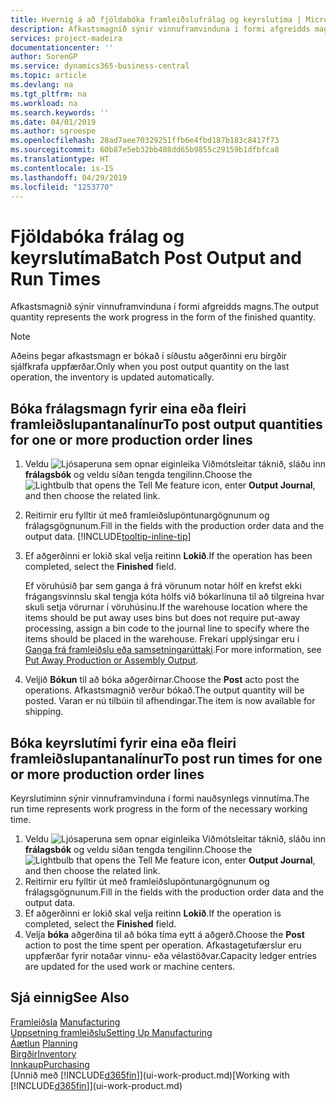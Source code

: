 ```yaml
---
title: Hvernig á að fjöldabóka framleiðslufrálag og keyrslutíma | Microsoft Docs
description: Afkastsmagnið sýnir vinnuframvinduna í formi afgreidds magns.
services: project-madeira
documentationcenter: ''
author: SorenGP
ms.service: dynamics365-business-central
ms.topic: article
ms.devlang: na
ms.tgt_pltfrm: na
ms.workload: na
ms.search.keywords: ''
ms.date: 04/01/2019
ms.author: sgroespe
ms.openlocfilehash: 28ad7aee70329251ffb6e4fbd187b183c8417f73
ms.sourcegitcommit: 60b87e5eb32bb408dd65b9855c29159b1dfbfca8
ms.translationtype: HT
ms.contentlocale: is-IS
ms.lasthandoff: 04/29/2019
ms.locfileid: "1253770"
---
```

# <a name="batch-post-output-and-run-times"></a><span data-ttu-id="a8824-103">Fjöldabóka frálag og keyrslutíma</span><span class="sxs-lookup"><span data-stu-id="a8824-103">Batch Post Output and Run Times</span></span>
<span data-ttu-id="a8824-104">Afkastsmagnið sýnir vinnuframvinduna í formi afgreidds magns.</span><span class="sxs-lookup"><span data-stu-id="a8824-104">The output quantity represents the work progress in the form of the finished quantity.</span></span>  

> [!NOTE]
> <span data-ttu-id="a8824-105">Aðeins þegar afkastsmagn er bókað í síðustu aðgerðinni eru birgðir sjálfkrafa uppfærðar.</span><span class="sxs-lookup"><span data-stu-id="a8824-105">Only when you post output quantity on the last operation, the inventory is updated automatically.</span></span>  

## <a name="to-post-output-quantities-for-one-or-more-production-order-lines"></a><span data-ttu-id="a8824-106">Bóka frálagsmagn fyrir eina eða fleiri framleiðslupantanalínur</span><span class="sxs-lookup"><span data-stu-id="a8824-106">To post output quantities for one or more production order lines</span></span>
1. <span data-ttu-id="a8824-107">Veldu ![Ljósaperuna sem opnar eiginleika Viðmótsleitar](media/ui-search/search_small.png "Segðu mér hvað þú vilt gera") táknið, sláðu inn **frálagsbók** og veldu síðan tengda tengilinn.</span><span class="sxs-lookup"><span data-stu-id="a8824-107">Choose the ![Lightbulb that opens the Tell Me feature](media/ui-search/search_small.png "Tell me what you want to do") icon, enter **Output Journal**, and then choose the related link.</span></span>  
2. <span data-ttu-id="a8824-108">Reitirnir eru fylltir út með framleiðslupöntunargögnunum og frálagsgögnunum.</span><span class="sxs-lookup"><span data-stu-id="a8824-108">Fill in the fields with the production order data and the output data.</span></span> [!INCLUDE[tooltip-inline-tip](includes/tooltip-inline-tip_md.md)]
3. <span data-ttu-id="a8824-109">Ef aðgerðinni er lokið skal velja reitinn **Lokið**.</span><span class="sxs-lookup"><span data-stu-id="a8824-109">If the operation has been completed, select the **Finished** field.</span></span>  

    <span data-ttu-id="a8824-110">Ef vöruhúsið þar sem ganga á frá vörunum notar hólf en krefst ekki frágangsvinnslu skal  tengja kóta hólfs við bókarlínuna til að tilgreina hvar skuli setja vörurnar í vöruhúsinu.</span><span class="sxs-lookup"><span data-stu-id="a8824-110">If the warehouse location where the items should be put away uses bins but does not require put-away processing,  assign a bin code to the journal line to specify where the items should be placed in the warehouse.</span></span> <span data-ttu-id="a8824-111">Frekari upplýsingar eru í [Ganga frá framleiðslu eða samsetningarúttaki](warehouse-how-to-put-away-production-output.md).</span><span class="sxs-lookup"><span data-stu-id="a8824-111">For more information, see [Put Away Production or Assembly Output](warehouse-how-to-put-away-production-output.md).</span></span>  

4. <span data-ttu-id="a8824-112">Veljið **Bókun** til að bóka aðgerðirnar.</span><span class="sxs-lookup"><span data-stu-id="a8824-112">Choose the **Post** acto post the operations.</span></span> <span data-ttu-id="a8824-113">Afkastsmagnið verður bókað.</span><span class="sxs-lookup"><span data-stu-id="a8824-113">The output quantity will be posted.</span></span> <span data-ttu-id="a8824-114">Varan er nú tilbúin til afhendingar.</span><span class="sxs-lookup"><span data-stu-id="a8824-114">The item is now available for shipping.</span></span>  

## <a name="to-post-run-times-for-one-or-more-production-order-lines"></a><span data-ttu-id="a8824-115">Bóka keyrslutími fyrir eina eða fleiri framleiðslupantanalínur</span><span class="sxs-lookup"><span data-stu-id="a8824-115">To post run times for one or more production order lines</span></span>
<span data-ttu-id="a8824-116">Keyrslutíminn sýnir vinnuframvinduna í formi nauðsynlegs vinnutíma.</span><span class="sxs-lookup"><span data-stu-id="a8824-116">The run time represents work progress in the form of the necessary working time.</span></span>    

1.  <span data-ttu-id="a8824-117">Veldu ![Ljósaperuna sem opnar eiginleika Viðmótsleitar](media/ui-search/search_small.png "Segðu mér hvað þú vilt gera") táknið, sláðu inn **frálagsbók** og veldu síðan tengda tengilinn.</span><span class="sxs-lookup"><span data-stu-id="a8824-117">Choose the ![Lightbulb that opens the Tell Me feature](media/ui-search/search_small.png "Tell me what you want to do") icon, enter **Output Journal**, and then choose the related link.</span></span>  
2. <span data-ttu-id="a8824-118">Reitirnir eru fylltir út með framleiðslupöntunargögnunum og frálagsgögnunum.</span><span class="sxs-lookup"><span data-stu-id="a8824-118">Fill in the fields with the production order data and the output data.</span></span>  
3.  <span data-ttu-id="a8824-119">Ef aðgerðinni er lokið skal velja reitinn **Lokið**.</span><span class="sxs-lookup"><span data-stu-id="a8824-119">If the operation is completed, select the **Finished** field.</span></span>  
4. <span data-ttu-id="a8824-120">Velja **bóka** aðgerðina til að bóka tíma eytt á aðgerð.</span><span class="sxs-lookup"><span data-stu-id="a8824-120">Choose the **Post** action to post the time spent per operation.</span></span> <span data-ttu-id="a8824-121">Afkastagetufærslur eru uppfærðar fyrir notaðar vinnu- eða vélastöðvar.</span><span class="sxs-lookup"><span data-stu-id="a8824-121">Capacity ledger entries are updated for the used work or machine centers.</span></span>

## <a name="see-also"></a><span data-ttu-id="a8824-122">Sjá einnig</span><span class="sxs-lookup"><span data-stu-id="a8824-122">See Also</span></span>  
<span data-ttu-id="a8824-123">[Framleiðsla](production-manage-manufacturing.md)  </span><span class="sxs-lookup"><span data-stu-id="a8824-123">[Manufacturing](production-manage-manufacturing.md)  </span></span>  
[<span data-ttu-id="a8824-124">Uppsetning framleiðslu</span><span class="sxs-lookup"><span data-stu-id="a8824-124">Setting Up Manufacturing</span></span>](production-configure-production-processes.md)  
<span data-ttu-id="a8824-125">[Áætlun](production-planning.md)    </span><span class="sxs-lookup"><span data-stu-id="a8824-125">[Planning](production-planning.md)    </span></span>  
[<span data-ttu-id="a8824-126">Birgðir</span><span class="sxs-lookup"><span data-stu-id="a8824-126">Inventory</span></span>](inventory-manage-inventory.md)  
[<span data-ttu-id="a8824-127">Innkaup</span><span class="sxs-lookup"><span data-stu-id="a8824-127">Purchasing</span></span>](purchasing-manage-purchasing.md)  
<span data-ttu-id="a8824-128">[Unnið með [!INCLUDE[d365fin](includes/d365fin_md.md)]](ui-work-product.md)</span><span class="sxs-lookup"><span data-stu-id="a8824-128">[Working with [!INCLUDE[d365fin](includes/d365fin_md.md)]](ui-work-product.md)</span></span>
